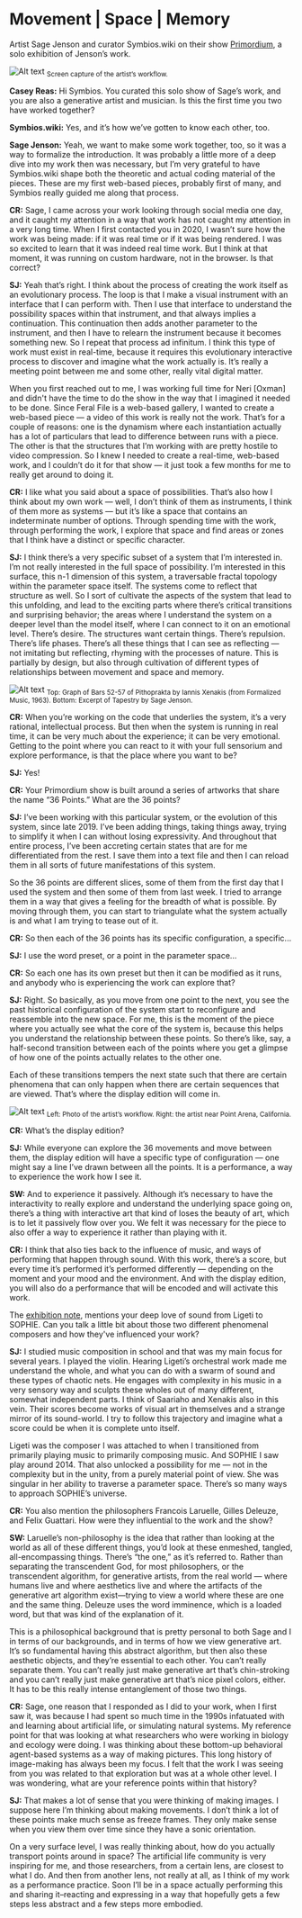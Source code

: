 # Movement | Space | Memory

Artist Sage Jenson and curator Symbios.wiki on their show [Primordium](https://feralfile.com/exhibitions/primordium-i8m), a solo exhibition of Jenson’s work.

![Alt text](https://dashboard.feralfile.com/assets/imgs/primor1.jpg)
<sub>Screen capture of the artist’s workflow.</sub>

**Casey Reas:** Hi Symbios. You curated this solo show of Sage’s work, and you are also a generative artist and musician. Is this the first time you two have worked together?

**Symbios.wiki:** Yes, and it’s how we’ve gotten to know each other, too.

**Sage Jenson:** Yeah, we want to make some work together, too, so it was a way to formalize the introduction. It was probably a little more of a deep dive into my work then was necessary, but I’m very grateful to have Symbios.wiki shape both the theoretic and actual coding material of the pieces. These are my first web-based pieces, probably first of many, and Symbios really guided me along that process.

**CR:** Sage, I came across your work looking through social media one day, and it caught my attention in a way that work has not caught my attention in a very long time. When I first contacted you in 2020, I wasn’t sure how the work was being made: if it was real time or if  it was being rendered. I was so excited to learn that it was indeed real time work. But I think at that moment, it was running on custom hardware, not in the browser. Is that correct?

**SJ:** Yeah that’s right. I think about the process of creating the work itself as an evolutionary process. The loop is that I make a visual instrument with an interface that I can perform with. Then I use that interface to understand the possibility spaces within that instrument, and that always implies a continuation. This continuation then adds another parameter to the instrument, and then I have to relearn the instrument because it becomes something new. So I repeat that process ad infinitum. I think this type of work must exist in real-time, because it requires this evolutionary interactive process to discover and imagine what the work actually is. It’s really a meeting point between me and some other, really vital digital matter.

When you first reached out to me, I was working full time for Neri [Oxman] and didn't have the time to do the show in the way that I imagined it needed to be done. Since Feral File is a web-based gallery, I wanted to create a web-based piece — a video of this work is really not the work. That’s for a couple of reasons: one is the dynamism where each instantiation actually has a lot of particulars that lead to difference between runs with a piece. The other is that the structures that I’m working with are pretty hostile to video compression. So I knew I needed to create a real-time, web-based work, and I couldn’t do it for that show — it just took a few months for me to really get around to doing it.

**CR:** I like what you said about a space of possibilities. That’s also how I think about my own work — well, I don’t think of them as instruments, I think of them more as systems — but it’s like a space that contains an indeterminate number of options. Through spending time with the work, through performing the work, I explore that space and find areas or zones that I think have a distinct or specific character.

**SJ:** I think there’s a very specific subset of a system that I’m interested in. I’m not really interested in the full space of possibility. I’m interested in this surface, this n-1 dimension of this system, a traversable fractal topology within the parameter space itself. The systems come to reflect that structure as well. So I sort of cultivate the aspects of the system that lead to this unfolding, and lead to the exciting parts where there’s critical transitions and surprising behavior; the areas where I understand the system on a deeper level than the model itself, where I can connect to it on an emotional level. There’s desire. The structures want certain things. There’s repulsion. There’s life phases. There’s all these things that I can see as reflecting — not imitating but reflecting, rhyming with the processes of nature. This is partially by design, but also through cultivation of different types of relationships between movement and space and memory.

![Alt text](https://dashboard.feralfile.com/assets/imgs/primor2.jpg)
<sub>Top: Graph of Bars 52-57 of Pithoprakta by Iannis Xenakis (from Formalized Music, 1963). Bottom: Excerpt of Tapestry by Sage Jenson.</sub>

**CR:** When you’re working on the code that underlies the system, it’s a very rational, intellectual process. But then when the system is running in real time, it can be very much about the experience; it can be very emotional. Getting to the point where you can react to it with your full sensorium and explore performance, is that the place where you want to be?

**SJ:** Yes!

**CR:** Your Primordium show is built around a series of artworks that share the name “36 Points.” What are the 36 points?

**SJ:** I’ve been working with this particular system, or the evolution of this system, since late 2019. I’ve been adding things, taking things away, trying to simplify it when I can without losing expressivity. And throughout that entire process, I’ve been accreting certain states that are for me differentiated from the rest. I save them into a text file and then I can reload them in all sorts of future manifestations of this system.

So the 36 points are different slices, some of them from the first day that I used the system and then some of them from last week. I tried to arrange them in a way that gives a feeling for the breadth of what is possible. By moving through them, you can start to triangulate what the system actually is and what I am trying to tease out of it.

**CR:** So then each of the 36 points has its specific configuration, a specific...

**SJ:** I use the word preset, or a point in the parameter space…

**CR:** So each one has its own preset but then it can be modified as it runs, and anybody who is experiencing the work can explore that?

**SJ:** Right. So basically, as you move from one point to the next, you see the past historical configuration of the system start to reconfigure and reassemble into the new space. For me, this is the moment of the piece where you actually see what the core of the system is, because this helps you understand the relationship between these points. So there’s like, say, a half-second transition between each of the points where you get a glimpse of how one of the points actually relates to the other one.

Each of these transitions tempers the next state such that there are certain phenomena that can only happen when there are certain sequences that are viewed. That’s where the display edition will come in.

![Alt text](https://dashboard.feralfile.com/assets/imgs/primor3.jpg)
<sub>Left: Photo of the artist’s workflow. Right: the artist near Point Arena, California.</sub>

**CR:** What’s the display edition?

**SJ:** While everyone can explore the 36 movements and move between them, the display edition will have a specific type of configuration — one might say a line I’ve drawn between all the points. It is a performance, a way to experience the work how I see it.

**SW:** And to experience it passively. Although it’s necessary to have the interactivity to really explore and understand the underlying space going on, there’s a thing with interactive art that kind of loses the beauty of art, which is to let it passively flow over you. We felt it was necessary for the piece to also offer a way to experience it rather than playing with it.

**CR:** I think that also ties back to the influence of music, and ways of performing that happen through sound. With this work, there’s a score, but every time it’s performed it’s performed differently — depending on the moment and your mood and the environment. And with the display edition, you will also do a performance that will be encoded and will activate this work.

The [exhibition note](https://feralfile.com/exhibitions/primordium-i8m), mentions your deep love of sound from Ligeti to SOPHIE. Can you talk a little bit about those two different phenomenal composers and how they've influenced your work?

**SJ:** I studied music composition in school and that was my main focus for several years. I played the violin. Hearing Ligeti’s orchestral work made me understand the whole, and what you can do with a swarm of sound and these types of chaotic nets. He engages with complexity in his music in a very sensory way and sculpts these wholes out of many different, somewhat independent parts. I think of Saariaho and Xenakis also in this vein. Their scores become works of visual art in themselves and a strange mirror of its sound-world. I try to follow this trajectory and imagine what a score could be when it is complete unto itself.

Ligeti was the composer I was attached to when I transitioned from primarily playing music to primarily composing music. And SOPHIE I saw play around 2014. That also unlocked a possibility for me — not in the complexity but in the unity, from a purely material point of view. She was singular in her ability to traverse a parameter space. There’s so many ways to approach SOPHIE’s universe.

**CR:** You also mention the philosophers Francois Laruelle, Gilles Deleuze, and Felix Guattari. How were they influential to the work and the show?

**SW:** Laruelle’s non-philosophy is the idea that rather than looking at the world as all of these different things, you’d look at these enmeshed, tangled, all-encompassing things. There’s “the one,” as it’s referred to. Rather than separating the transcendent God, for most philosophers, or the transcendent algorithm, for generative artists, from the real world — where humans live and where aesthetics live and where the artifacts of the generative art algorithm exist—trying to view a world where these are one and the same thing. Deleuze uses the word imminence, which is a loaded word, but that was kind of the explanation of it.

This is a philosophical background that is pretty personal to both Sage and I in terms of our backgrounds, and in terms of how we view generative art. It’s so fundamental having this abstract algorithm, but then also these aesthetic objects, and they’re essential to each other. You can’t really separate them. You can’t really just make generative art that’s chin-stroking and you can’t really just make generative art that’s nice pixel colors, either. It has to be this really intense entanglement of those two things.

**CR:** Sage, one reason that I responded as I did to your work, when I first saw it, was because I had spent so much time in the 1990s infatuated with and learning about artificial life, or simulating natural systems. My reference point for that was looking at what researchers who were working in biology and ecology were doing. I was thinking about these bottom-up behavioral agent-based systems as a way of making pictures. This long history of image-making has always been my focus. I felt that the work I was seeing from you was related to that exploration but was at a whole other level. I was wondering, what are your reference points within that history?

**SJ:** That makes a lot of sense that you were thinking of making images. I suppose here I’m thinking about making movements. I don’t think a lot of these points make much sense as freeze frames. They only make sense when you view them over time since they have a sonic orientation.

On a very surface level, I was really thinking about, how do you actually transport points around in space? The artificial life community is very inspiring for me, and those researchers, from a certain lens, are closest to what I do. And then from another lens, not really at all, as I think of my work as a performance practice. Soon I’ll be in a space actually performing this and sharing it–reacting and expressing in a way that hopefully gets a few steps less abstract and a few steps more embodied.
